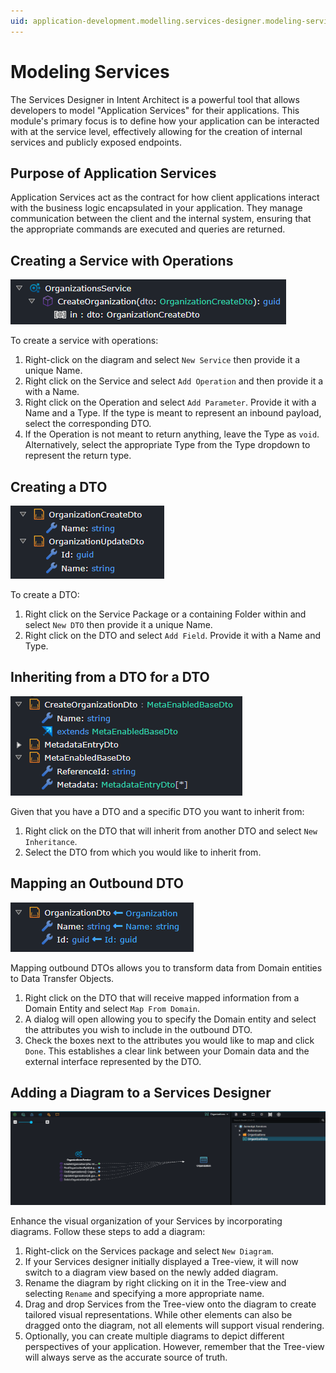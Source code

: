 ```yaml
---
uid: application-development.modelling.services-designer.modeling-services
---
```

# Modeling Services

The Services Designer in Intent Architect is a powerful tool that allows developers to model "Application Services" for their applications. This module's primary focus is to define how your application can be interacted with at the service level, effectively allowing for the creation of internal services and publicly exposed endpoints.

## Purpose of Application Services

Application Services act as the contract for how client applications interact with the business logic encapsulated in your application. They manage communication between the client and the internal system, ensuring that the appropriate commands are executed and queries are returned.

## Creating a Service with Operations

![Service with operations](images/service-with-operations.png)

To create a service with operations:

1. Right-click on the diagram and select `New Service` then provide it a unique Name.
2. Right click on the Service and select `Add Operation` and then provide it a with a Name.
3. Right click on the Operation and select `Add Parameter`. Provide it with a Name and a Type. If the type is meant to represent an inbound payload, select the corresponding DTO.
4. If the Operation is not meant to return anything, leave the Type as `void`. Alternatively, select the appropriate Type from the Type dropdown to represent the return type.

## Creating a DTO

![Normal DTOs](images/normal-dtos.png)

To create a DTO:

1. Right click on the Service Package or a containing Folder within and select `New DTO` then provide it a unique Name.
2. Right click on the DTO and select `Add Field`. Provide it with a Name and Type.

## Inheriting from a DTO for a DTO

![Inheritance DTO](images/inheritance-dto.png)

Given that you have a DTO and a specific DTO you want to inherit from:

1. Right click on the DTO that will inherit from another DTO and select `New Inheritance`.
2. Select the DTO from which you would like to inherit from.

## Mapping an Outbound DTO

![Outbound mapping DTO](images/outbound-mapping-dto.png)

Mapping outbound DTOs allows you to transform data from Domain entities to Data Transfer Objects.

1. Right click on the DTO that will receive mapped information from a Domain Entity and select `Map From Domain`.
2. A dialog will open allowing you to specify the Domain entity and select the attributes you wish to include in the outbound DTO.
3. Check the boxes next to the attributes you would like to map and click `Done`. This establishes a clear link between your Domain data and the external interface represented by the DTO.

## Adding a Diagram to a Services Designer

![Diagram view](images/diagram-view.png)

Enhance the visual organization of your Services by incorporating diagrams. Follow these steps to add a diagram:

1. Right-click on the Services package and select `New Diagram`.
2. If your Services designer initially displayed a Tree-view, it will now switch to a diagram view based on the newly added diagram.
3. Rename the diagram by right clicking on it in the Tree-view and selecting `Rename` and specifying a more appropriate name.
4. Drag and drop Services from the Tree-view onto the diagram to create tailored visual representations. While other elements can also be dragged onto the diagram, not all elements will support visual rendering.
5. Optionally, you can create multiple diagrams to depict different perspectives of your application. However, remember that the Tree-view will always serve as the accurate source of truth.
